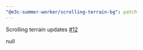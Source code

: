 ```yaml
---
"@e3c-summer-worker/scrolling-terrain-bg": patch
---
```

    
Scrolling terrain updates [#12](https://github.com/e3c-summer-worker/components/pull/12)
    
null
